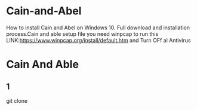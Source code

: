 # Cain-and-Abel
How to install Cain and Abel on Windows 10. Full download and installation process.Cain and able setup file 
you need winpcap to run this LINK:https://www.winpcap.org/install/default.htm
and Turn OFf al Antivirus 
<h1> Cain And Able </h1>
<h3> 
<h2>1</h1> git clone 
	


</h3>
